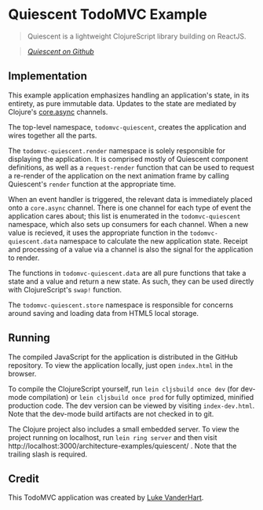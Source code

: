 # Quiescent TodoMVC Example

> Quiescent is a lightweight ClojureScript library building on ReactJS.

> _[Quiescent on Github](http://github.com/levand/quiescent)_

## Implementation

This example application emphasizes handling an application's state,
in its entirety, as pure immutable data. Updates to the state are
mediated by Clojure's
[core.async](https://github.com/clojure/core.async) channels.

The top-level namespace, `todomvc-quiescent`, creates the application
and wires together all the parts.

The `todomvc-quiescent.render` namespace is solely responsible for
displaying the application. It is comprised mostly of Quiescent
component definitions, as well as a `request-render` function that can
be used to request a re-render of the application on the next
animation frame by calling Quiescent's `render` function at the
appropriate time.

When an event handler is triggered, the relevant data is immediately
placed onto a `core.async` channel. There is one channel for each type
of event the application cares about; this list is enumerated in the
`todomvc-quiescent` namespace, which also sets up consumers for each
channel. When a new value is recieved, it uses the appropriate
function in the `todomvc-quiescent.data` namespace to calculate the
new application state. Receipt and processing of a value via a channel
is also the signal for the application to render.

The functions in `todomvc-quiescent.data` are all pure functions that
take a state and a value and return a new state. As such, they can be
used directly with ClojureScript's `swap!` function.

The `todomvc-quiescent.store` namespace is responsible for concerns
around saving and loading data from HTML5 local storage.

## Running

The compiled JavaScript for the application is distributed in the
GitHub repository. To view the application locally, just open
`index.html` in the browser.

To compile the ClojureScript yourself, run `lein cljsbuild once dev`
(for dev-mode compilation) or `lein cljsbuild once prod` for fully
optimized, minified production code. The dev version can be viewed by
visiting `index-dev.html`. Note that the dev-mode build artifacts are
not checked in to git.

The Clojure project also includes a small embedded server. To view the
project running on localhost, run `lein ring server` and then visit
http://localhost:3000/architecture-examples/quiescent/ . Note that the
trailing slash is required.

## Credit

This TodoMVC application was created by [Luke VanderHart](http://github.com/levand).
